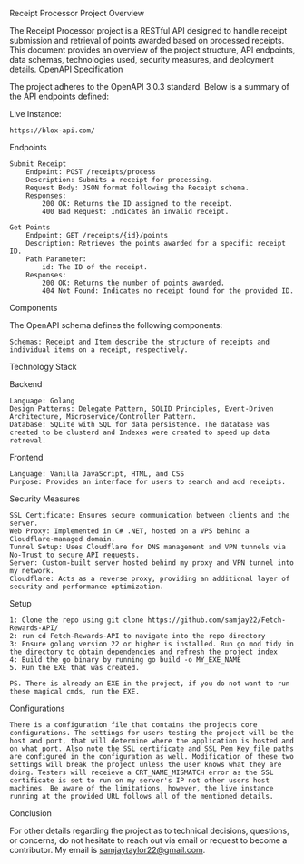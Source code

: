 Receipt Processor Project
Overview

The Receipt Processor project is a RESTful API designed to handle receipt submission and retrieval of points awarded based on processed receipts. This document provides an overview of the project structure, API endpoints, data schemas, technologies used, security measures, and deployment details.
OpenAPI Specification

The project adheres to the OpenAPI 3.0.3 standard. Below is a summary of the API endpoints defined:

Live Instance:

    https://blox-api.com/
    

Endpoints

    Submit Receipt
        Endpoint: POST /receipts/process
        Description: Submits a receipt for processing.
        Request Body: JSON format following the Receipt schema.
        Responses:
            200 OK: Returns the ID assigned to the receipt.
            400 Bad Request: Indicates an invalid receipt.

    Get Points
        Endpoint: GET /receipts/{id}/points
        Description: Retrieves the points awarded for a specific receipt ID.
        Path Parameter:
            id: The ID of the receipt.
        Responses:
            200 OK: Returns the number of points awarded.
            404 Not Found: Indicates no receipt found for the provided ID.

Components

The OpenAPI schema defines the following components:

    Schemas: Receipt and Item describe the structure of receipts and individual items on a receipt, respectively.

Technology Stack

Backend

    Language: Golang
    Design Patterns: Delegate Pattern, SOLID Principles, Event-Driven Architecture, Microservice/Controller Pattern.
    Database: SQLite with SQL for data persistence. The database was created to be clusterd and Indexes were created to speed up data retreval.

Frontend

    Language: Vanilla JavaScript, HTML, and CSS
    Purpose: Provides an interface for users to search and add receipts.

Security Measures

    SSL Certificate: Ensures secure communication between clients and the server.
    Web Proxy: Implemented in C# .NET, hosted on a VPS behind a Cloudflare-managed domain.
    Tunnel Setup: Uses Cloudflare for DNS management and VPN tunnels via No-Trust to secure API requests.
    Server: Custom-built server hosted behind my proxy and VPN tunnel into my network.
    Cloudflare: Acts as a reverse proxy, providing an additional layer of security and performance optimization.

Setup

    1: Clone the repo using git clone https://github.com/samjay22/Fetch-Rewards-API/
    2: run cd Fetch-Rewards-API to navigate into the repo directory
    3: Ensure golang version 22 or higher is installed. Run go mod tidy in the directory to obtain dependencies and refresh the project index
    4: Build the go binary by running go build -o MY_EXE_NAME
    5. Run the EXE that was created.

    PS. There is already an EXE in the project, if you do not want to run these magical cmds, run the EXE.

Configurations

    There is a configuration file that contains the projects core configurations. The settings for users testing the project will be the host and port, that will determine where the application is hosted and on what port. Also note the SSL certificate and SSL Pem Key file paths are configured in the configuration as well. Modification of these two settings will break the project unless the user knows what they are doing. Testers will receieve a CRT_NAME_MISMATCH error as the SSL certificate is set to run on my server's IP not other users host machines. Be aware of the limitations, however, the live instance running at the provided URL follows all of the mentioned details.
    
Conclusion

  For other details regarding the project as to technical decisions, questions, or concerns, do not hesitate to reach out via email or request to become a contributor. My email is samjaytaylor22@gmail.com. 
